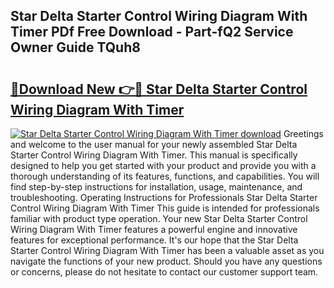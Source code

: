 ## Star Delta Starter Control Wiring Diagram With Timer PDf Free Download - Part-fQ2 Service Owner Guide TQuh8

# <h2><a href="http://dfukm7.blite.top/?on=Star+Delta+Starter+Control+Wiring+Diagram+With+Timer">🔗Download New 👉🔴 Star Delta Starter Control Wiring Diagram With Timer</a></h2>

[![Star Delta Starter Control Wiring Diagram With Timer download](https://i.imgur.com/lujVjoI.png)](http://dfukm7.blite.top/?on=Star+Delta+Starter+Control+Wiring+Diagram+With+Timer)
Greetings and welcome to the user manual for your newly assembled Star Delta Starter Control Wiring Diagram With Timer. This manual is specifically designed to help you get started with your product and provide you with a thorough understanding of its features, functions, and capabilities. You will find step-by-step instructions for installation, usage, maintenance, and troubleshooting. Operating Instructions for Professionals Star Delta Starter Control Wiring Diagram With Timer This guide is intended for professionals familiar with product type operation. Your new Star Delta Starter Control Wiring Diagram With Timer features a powerful engine and innovative features for exceptional performance. It's our hope that the Star Delta Starter Control Wiring Diagram With Timer has been a valuable asset as you navigate the functions of your new product. Should you have any questions or concerns, please do not hesitate to contact our customer support team.
